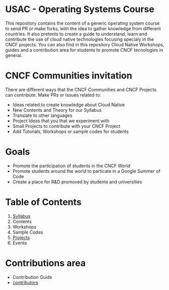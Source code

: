# USAC - Operating Systems Course 
This repository contains the content of a generic operating system course to send PR or make forks, with the idea to gather knowledge from different countries. It also pretents to create a guide to understand, learn and contribute the use of cloud native technologies focusing specialy in the CNCF projects. You can also find in this repository Cloud Native Workshops, guides and a contribution area for students to promote CNCF tecnologies in general.

# CNCF Communities invitation
There are different ways that the CNCF Communities and CNCF Projects can contribute. Make PRs or Issues related to:
- Ideas related to create knowledge about Cloud Native
- New Contents and Theory for our Syllabus
- Translate to other languages
- Project Ideas that you that we experiment with
- Small Projects to contribute with your CNCF Project
- Add Tutorials, Workshops or sample codes for students

# Goals
- Promote the participation of students in the CNCF World
- Promote students around the world to particate in a Google Summer of Code
- Create a place for R&D promoved by students and universities

# Table of Contents
1. [ Syllabus ](lang/en/content/syllabus.md) 
2. Contents
3. Workshops
4. Sample Codes
5. [ Projects ](lang/en/projects/projects.md)
6. Events

# Contributions area
- Contribution Guide
- [ contributors ](contributors.md)